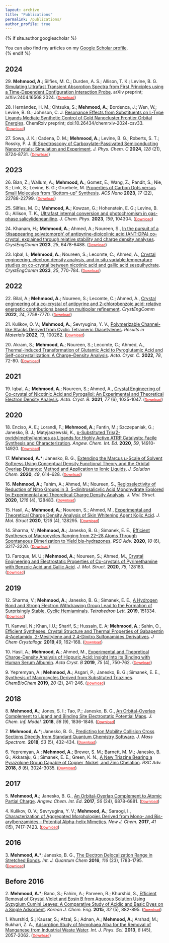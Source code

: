 ```yaml
---
layout: archive
title: "Publications"
permalink: /publications/
author_profile: true
---
```


{% if site.author.googlescholar %}
  <div class="wordwrap">You can also find my articles on my <a href="{{site.author.googlescholar}}">Google Scholar profile</a>.</div>
{% endif %}

2024
------
29\. **Mehmood, A.**; Silfies, M. C.; Durden, A. S.; Allison, T. K.; Levine, B. G. [Simulating Ultrafast Transient Absorption Spectra from First Principles using a Time-Dependent Configuration Interaction Probe](
https://doi.org/10.48550/arXiv.2404.16568). arXiv preprint; arXiv:2404.16568 2024. ([<span style="color:red; font-size:0.8em;">Download</span>](http://arshadmehmood118.github.io/files/paper29.pdf))

28\. Hernández, H. M.; Ohtsuka, S.; **Mehmood, A.**; Bordenca, J.; Wen, W.; Levine, B. G.; Johnson, C. J. [Resonance Effects from Substituents on L-Type Ligands Mediate Synthetic Control of Gold Nanocluster Frontier Orbital Energies](https://doi.org/10.48550/arXiv.2404.16568). ChemRxiv preprint; doi:10.26434/chemrxiv-2024-csv33. ([<span style="color:red; font-size:0.8em;">Download</span>](http://arshadmehmood118.github.io/files/paper28.pdf))

27\. Sowa, J. K.; Cadena, D. M.; **Mehmood, A.**; Levine, B. G.; Roberts, S. T.; Rossky, P. J. [IR Spectroscopy of Carboxylate-Passivated Semiconducting Nanocrystals: Simulation and Experiment](https://doi.org/10.1021/acs.jpcc.4c01988). _J. Phys. Chem. C_ **2024**, _128_ (21), 8724-8731. ([<span style="color:red; font-size:0.8em;">Download</span>](http://arshadmehmood118.github.io/files/paper27.pdf))

2023
------
26\. Bian, Z.; Wallum, A.; **Mehmood, A.**; Gomez, E.; Wang, Z.; Pandit, S.; Nie, S.; Link, S.; Levine, B. G.; Gruebele, M. [Properties of Carbon Dots versus Small Molecules from “Bottom-up” Synthesis](https://doi.org/10.1021/acsnano.3c07486). _ACS Nano_ **2023**, _17_ (22), 22788-22799. ([<span style="color:red; font-size:0.8em;">Download</span>](http://arshadmehmood118.github.io/files/paper26.pdf))

25\. Silfies, M. C.; **Mehmood, A.**; Kowzan, G.; Hohenstein, E. G.; Levine, B. G.; Allison, T. K., [Ultrafast internal conversion and photochromism in gas-phase salicylideneaniline](https://doi.org/10.1063/5.0161238
). _J. Chem. Phys._ **2023**, _159_, 104304. ([<span style="color:red; font-size:0.8em;">Download</span>](http://arshadmehmood118.github.io/files/paper25.pdf))

24\. Khanam, H.; **Mehmood, A.**; Ahmed, A.; Noureen, S., [In the pursuit of a ‘disappearing solvatomorph’ of antipyrine-dipicolinic acid (ANT-DPA) co-crystal: explained through relative stability and charge density analyses](https://doi.org/10.1039/D3CE00591G). _CrystEngComm_ **2023**, _25_, 6478-6488. ([<span style="color:red; font-size:0.8em;">Download</span>](http://arshadmehmood118.github.io/files/paper24.pdf))

23\. Iqbal, I.; **Mehmood, A.**; Noureen, S.; Lecomte, C.; Ahmed, A., [Crystal engineering, electron density analysis, and in situ variable temperature studies on co-crystal between nicotinic acid and gallic acid sesquihydrate](https://doi.org/10.1039/D2CE01149B). _CrystEngComm_ **2023**, _25_, 770-784. ([<span style="color:red; font-size:0.8em;">Download</span>](http://arshadmehmood118.github.io/files/paper23.pdf))

2022
------
22\. Bilal, A.; **Mehmood, A.**; Noureen, S.; Lecomte, C.; Ahmed, A., [Crystal engineering of a co-crystal of antipyrine and 2-chlorobenzoic acid: relative energetic contributions based on multipolar refinement](https://doi.org/10.1039/D2CE01179D). _CrystEngComm_ **2022**, _24_, 7758-7770. ([<span style="color:red; font-size:0.8em;">Download</span>](http://arshadmehmood118.github.io/files/paper22.pdf))

21\. Kulikov, O. V.; **Mehmood, A.**; Sevryugina, Y. V., [Polymerizable Channel-like Stacks Derived from Cyclic Tetrameric Diacetylenes](https://doi.org/10.1016/j.rinma.2022.100262). _Results in Materials_ **2022**, _13_, 100262. ([<span style="color:red; font-size:0.8em;">Download</span>](http://arshadmehmood118.github.io/files/paper21.pdf))

20\. Akram, S.; **Mehmood, A.**; Noureen, S.; Lecomte, C.; Ahmed, A., [Thermal-induced Transformation of Glutamic Acid to Pyroglutamic Acid and Self-cocrystallization: A Charge–Density Analysis](https://doi.org/10.1107/S2053229621013607). _Acta. Cryst. C._ **2022**, _78_, 72-80. ([<span style="color:red; font-size:0.8em;">Download</span>](http://arshadmehmood118.github.io/files/paper20.pdf))

2021
------
19\. Iqbal, A.; **Mehmood, A.**; Noureen, S.; Ahmed, A., [Crystal Engineering of Co-crystal of Nicotinic Acid and Pyrogallol: An Experimental and Theoretical Electron Density Analysis](https://doi.org/10.1107/S2052520621009124). _Acta. Cryst. B._ **2021**, _77_ (6), 1035-1047. ([<span style="color:red; font-size:0.8em;">Download</span>](http://arshadmehmood118.github.io/files/paper19.pdf))

2020
------
18\. Enciso, A. E.; Lorandi, F.; **Mehmood, A.**; Fantin, M.; Szczepaniak, G.; Janesko, B. J.; Matyjaszewski, K., [p-Substituted Tris(2-pyridylmethyl)amines as Ligands for Highly Active ATRP Catalysts: Facile Synthesis and Characterization](https://doi.org/10.1002/anie.202004724). _Angew. Chem. Int. Ed._ **2020**, _59_, 14910-14920. ([<span style="color:red; font-size:0.8em;">Download</span>](http://arshadmehmood118.github.io/files/paper18.pdf))

17\. **Mehmood, A.***; Janesko, B. G., [Extending the Marcus μ-Scale of Solvent Softness Using Conceptual Density Functional Theory and the Orbital Overlap Distance: Method and Application to Ionic Liquids](https://doi.org/10.1007/s10953-020-00973-5). _J. Solution Chem._ **2020**, _49_, 614–628. ([<span style="color:red; font-size:0.8em;">Download</span>](http://arshadmehmood118.github.io/files/paper17.pdf))

16\. **Mehmood, A.**; Fahim, A.; Ahmed, M.; Noureen, S., [Regioselectivity of Reduction of Nitro Groups in 3, 5-dinitrosalicylic Acid Monohydrate Explored by Experimental and Theoretical Charge Density Analysis](https://doi.org/10.1016/j.molstruc.2020.128483). _J. Mol. Struct._ **2020**, _1216_ (4), 128483. ([<span style="color:red; font-size:0.8em;">Download</span>](http://arshadmehmood118.github.io/files/paper16.pdf))

15\. Hasil, A.; **Mehmood, A.**; Noureen, S.; Ahmed, M., [Experimental and Theoretical Charge Density Analysis of Skin Whitening Agent Kojic Acid](https://doi.org/10.1016/j.molstruc.2020.128295). _J. Mol. Struct_ **2020**, _1216_ (4), 128295. ([<span style="color:red; font-size:0.8em;">Download</span>](http://arshadmehmood118.github.io/files/paper15.pdf))

14\. Sharma, V.; **Mehmood, A.**; Janesko, B. G.; Simanek, E. E., [Efficient Syntheses of Macrocycles Ranging from 22–28 Atoms Through Spontaneous Dimerization to Yield bis-hydrazones](https://doi.org/10.1039/C9RA08056B). _RSC Adv._ **2020**, _10_ (6), 3217-3220. ([<span style="color:red; font-size:0.8em;">Download</span>](http://arshadmehmood118.github.io/files/paper14.pdf))

13\. Faroque, M. U.; **Mehmood, A.**; Noureen, S.; Ahmed, M., [Crystal Engineering and Electrostatic Properties of Co-crystals of Pyrimethamine with Benzoic Acid and Gallic Acid](https://doi.org/10.1016/j.molstruc.2020.128183). _J. Mol. Struct._ **2020**, _75_, 128183. ([<span style="color:red; font-size:0.8em;">Download</span>](http://arshadmehmood118.github.io/files/paper13.pdf))

2019
------
12\. Sharma, V.; **Mehmood, A.**; Janesko, B. G.; Simanek, E. E., [A Hydrogen Bond and Strong Electron Withdrawing Group Lead to the Formation of Surprisingly Stable, Cyclic Hemiaminals](https://doi.org/10.1016/j.tetlet.2019.151334). _Tetrahedron Lett._ **2019**, 151334. ([<span style="color:red; font-size:0.8em;">Download</span>](http://arshadmehmood118.github.io/files/paper12.pdf))

11\. Kanwal, N.; Khan, I.U.; Sharif, S.; Hussain, E. A; **Mehmood, A.**; Sahin, O., [Efficient Syntheses, Crystal Structure and Thermal Properties of Gabapentin 4-Acetamido, 2-Mesitylene and 2,4-Dinitro Sulfonamides Derivatives](https://doi.org/10.1007/s10870-018-00765-2). _J Chem Crystallogr._ **2019**,_49_, 162–168. ([<span style="color:red; font-size:0.8em;">Download</span>](http://arshadmehmood118.github.io/files/paper11.pdf))

10\. Hasil, A.; **Mehmood, A.**; Ahmed, M., [Experimental and Theoretical Charge-Density Analysis of Hippuric Acid: Insight Into its Binding with Human Serum Albumin](https://doi.org/10.1107/S2052520619007911). _Acta Cryst. B_ **2019**, _75_ (4), 750-762. ([<span style="color:red; font-size:0.8em;">Download</span>](http://arshadmehmood118.github.io/files/paper10.pdf))

9\. Yepremyan, A.; **Mehmood, A.**; Asgari, P.; Janesko, B. G.; Simanek, E. E., [Synthesis of Macrocycles Derived from Substituted Triazines](https://doi.org/10.1002/cbic.201800475). _ChemBioChem_ **2019**, _20_ (2), 241-246. ([<span style="color:red; font-size:0.8em;">Download</span>](http://arshadmehmood118.github.io/files/paper9.pdf))

2018
------
8\. **Mehmood, A.**; Jones, S. I.; Tao, P.; Janesko, B. G., [An Orbital-Overlap Complement to Ligand and Binding Site Electrostatic Potential Maps](https://doi.org/10.1021/acs.jcim.8b00370). _J. Chem. Inf. Model._ **2018**, _58_ (9), 1836-1846. ([<span style="color:red; font-size:0.8em;">Download</span>](http://arshadmehmood118.github.io/files/paper8.pdf))

7\. **Mehmood, A.***; Janesko, B. G., [Predicting Ion Mobility Collision Cross Sections Directly from Standard Quantum Chemistry Software](https://doi.org/10.1002/jms.4078). _J. Mass Spectrom._ **2018**, _53_ (5), 432-434. ([<span style="color:red; font-size:0.8em;">Download</span>](http://arshadmehmood118.github.io/files/paper7.pdf))

6\. Yepremyan, A.; **Mehmood, A.**; Brewer, S. M.; Barnett, M. M.; Janesko, B. G.; Akkaraju, G.; Simanek, E. E.; Green, K. N., [A New Triazine Bearing a Pyrazolone Group Capable of Copper, Nickel, and Zinc Chelation](https://doi.org/10.1039/C7RA09459K). _RSC Adv._ **2018**, _8_ (6), 3024-3035. ([<span style="color:red; font-size:0.8em;">Download</span>](http://arshadmehmood118.github.io/files/paper6.pdf))

2017
------
5\. **Mehmood, A.**; Janesko, B. G., [An Orbital-Overlap Complement to Atomic Partial Charge](https://doi.org/10.1002/anie.201702715). _Angew. Chem. Int. Ed._ **2017**, _56_ (24), 6878-6881. ([<span style="color:red; font-size:0.8em;">Download</span>](http://arshadmehmood118.github.io/files/paper5.pdf))

4\. Kulikov, O. V.; Sevryugina, Y. V.; **Mehmood, A.**; Saraogi, I., [Characterization of Aggregated Morphologies Derived from Mono- and Bis-arylbenzamides – Potential Alpha-helix Mimetics](https://doi.org/10.1039/C6NJ03775E). _New J. Chem._ **2017**, _41_ (15), 7417-7423. ([<span style="color:red; font-size:0.8em;">Download</span>](http://arshadmehmood118.github.io/files/paper4.pdf))

2016
------
3\. **Mehmood, A.***; Janesko, B. G., [The Electron Delocalization Range in Stretched Bonds](https://doi.org/10.1002/qua.25225). _Int. J. Quantum Chem_ **2016**, _116_ (23), 1783-1795. ([<span style="color:red; font-size:0.8em;">Download</span>](http://arshadmehmood118.github.io/files/paper3.pdf))

Before 2016
------
2\. **Mehmood, A.***; Bano, S.; Fahim, A.; Parveen, R.; Khurshid, S., [Efficient Removal of Crystal Violet and Eosin B from Aqueous Solution Using Syzygium Cumini Leaves: A Comparative Study of Acidic and Basic Dyes on a Single Adsorbent](https://doi.org/10.1007/s11814-014-0308-8). _Korean J. Chem. Eng._ **2015**, _32_ (5), 882-895. ([<span style="color:red; font-size:0.8em;">Download</span>](http://arshadmehmood118.github.io/files/paper2.pdf))

1\. Khurshid, S.; Kausar, S.; Afzal, S.; Adnan, A.; **Mehmood, A.**; Arshad, M.; Bukhari, Z. A., [Adsorption Study of Nymphaea Alba for the Removal of Manganese from Industrial Waste Water](https://academicjournals.org/journal/IJPS/article-abstract/E5535BE42405). _Int. J. Phys. Sci._ **2013**, _8_ (45), 2057-2062. ([<span style="color:red; font-size:0.8em;">Download</span>](http://arshadmehmood118.github.io/files/paper1.pdf))
